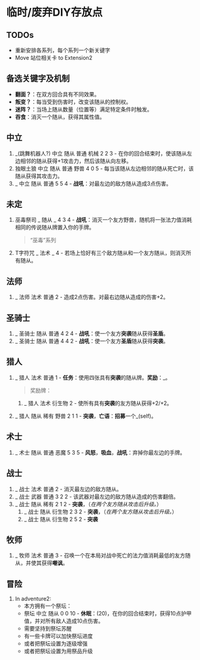 # 临时/废弃DIY存放点

## TODOs

- 重新安排各系列，每个系列一个新关键字
- Move 站位相关卡 to Extension2

## 备选关键字及机制

- **翻面？**：在双方回合具有不同效果。
- **叛变？**：每当受到伤害时，改变该随从的控制权。
- **迷阵？**：当场上随从数量（位置等）满足特定条件时触发。
- **吞食**：消灭一个随从，获得其属性值。

## 中立

1. _(跳舞机器人?) 中立 随从 普通 机械 2 2 3 - 在你的回合结束时，使该随从左边相邻的随从获得+1攻击力，然后该随从向左移。
1. 独眼土狼 中立 随从 普通 野兽 4 0 5 - 每当该随从左边相邻的随从死亡时，该随从获得其攻击力。
1. _ 中立 随从 普通 5 5 4 - **战吼**：对最左边的敌方随从造成3点伤害。

## 未定

1. 巫毒祭司 _ 随从 _ 4 3 4 - **战吼**：消灭一个友方野兽，随机将一张法力值消耗相同的传说随从牌置入你的手牌。
    > “巫毒”系列
1. T字符咒 _ 法术 _ 4 - 若场上恰好有三个敌方随从和一个友方随从，则消灭所有随从。

## 法师

1. _ 法师 法术 普通 2 - 造成2点伤害。对最右边随从造成的伤害+2。

## 圣骑士

1. _ 圣骑士 随从 普通 4 2 4 - **战吼**：使一个友方**突袭**随从获得**圣盾**。
1. _ 圣骑士 随从 普通 4 4 2 - **战吼**：使一个友方**圣盾**随从获得**突袭**。

## 猎人

1. _ 猎人 法术 普通 1 - **任务**：使用四张具有**突袭**的随从牌。**奖励**：_。
    > 奖励牌：

    1. _ 猎人 法术 衍生物 2 - 使所有具有**突袭**的友方随从获得+2/+2。
1. _ 猎人 随从 稀有 野兽 2 1 1 - **突袭**，**亡语**：**招募**一个_(self)。

## 术士

1. _ 术士 随从 普通 恶魔 5 3 5 - **风怒**，**吸血**，**战吼**：弃掉你最左边的手牌。

## 战士

1. _ 战士 法术 普通 2 - 消灭最左边的敌方随从。
1. _ 战士 武器 普通 3 2 2 - 该武器对最左边的敌方随从造成的伤害翻倍。
1. _ 战士 随从 稀有 2 1 2 - **突袭**，（*在两个友方随从攻击后升级。*）
    1. _ 战士 随从 衍生物 2 3 2 - **突袭**，（*在两个友方随从攻击后升级。*）
    1. _ 战士 随从 衍生物 2 5 2 - **突袭**

## 牧师

1. _ 牧师 法术 普通 3 - 召唤一个在本局对战中死亡的法力值消耗最低的友方随从，并使其获得**嘲讽**。

## 冒险

1. In adventure2:
    - 本方拥有一个祭坛：
    - 祭坛 中立 随从 0 0 10 - **休眠**：(20)，在你的回合结束时，获得10点护甲值，并对所有敌人造成10点伤害。
    - 需要坚持到祭坛苏醒
    - 有一些卡牌可以加快祭坛进度
    - 或者把祭坛设置为逐级增强
    - 或者把祭坛设置为用祭品升级
